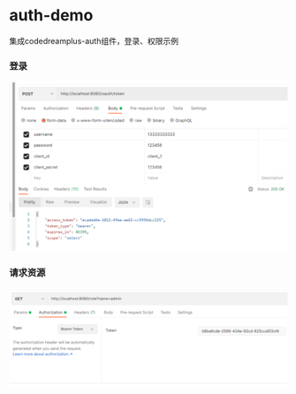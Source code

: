 # auth-demo
集成codedreamplus-auth组件，登录、权限示例

### 登录
![登录.png](img/login.png)

### 请求资源
![请求资源.png](img/resource.png)